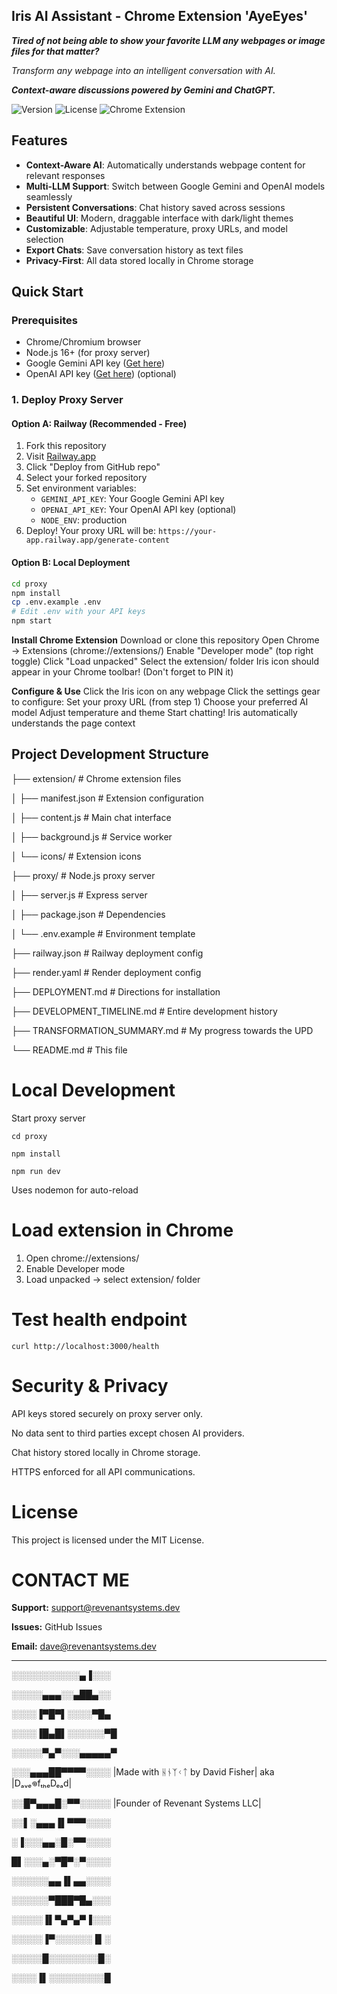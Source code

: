 ## **Iris AI Assistant - Chrome Extension 'AyeEyes'**

***Tired of not being able to show your favorite LLM any webpages or image files for that matter?***

*Transform any webpage into an intelligent conversation with AI.* 

***Context-aware discussions powered by Gemini and ChatGPT.***

![Version](https://img.shields.io/badge/version-2.3.0-blue.svg)
![License](https://img.shields.io/badge/license-MIT-green.svg)
![Chrome Extension](https://img.shields.io/badge/chrome-extension-yellow.svg)

## Features

-  **Context-Aware AI**: Automatically understands webpage content for relevant responses
-  **Multi-LLM Support**: Switch between Google Gemini and OpenAI models seamlessly  
-  **Persistent Conversations**: Chat history saved across sessions
-  **Beautiful UI**: Modern, draggable interface with dark/light themes
-  **Customizable**: Adjustable temperature, proxy URLs, and model selection
-  **Export Chats**: Save conversation history as text files
-  **Privacy-First**: All data stored locally in Chrome storage

##  Quick Start

### Prerequisites

- Chrome/Chromium browser
- Node.js 16+ (for proxy server)
- Google Gemini API key ([Get here](https://aistudio.google.com/app/apikey))
- OpenAI API key ([Get here](https://platform.openai.com/api-keys)) (optional)

### 1. Deploy Proxy Server

#### Option A: Railway (Recommended - Free)

1. Fork this repository
2. Visit [Railway.app](https://railway.app)
3. Click "Deploy from GitHub repo"
4. Select your forked repository
5. Set environment variables:
   - `GEMINI_API_KEY`: Your Google Gemini API key
   - `OPENAI_API_KEY`: Your OpenAI API key (optional)
   - `NODE_ENV`: production
6. Deploy! Your proxy URL will be: `https://your-app.railway.app/generate-content`

#### Option B: Local Deployment

```bash
cd proxy
npm install
cp .env.example .env
# Edit .env with your API keys
npm start
```

**Install Chrome Extension**
Download or clone this repository
Open Chrome → Extensions (chrome://extensions/)
Enable "Developer mode" (top right toggle)
Click "Load unpacked"
Select the extension/ folder
Iris icon should appear in your Chrome toolbar! (Don't forget to PIN it)

**Configure & Use**
Click the Iris icon on any webpage
Click the settings gear to configure:
Set your proxy URL (from step 1)
Choose your preferred AI model
Adjust temperature and theme
Start chatting! Iris automatically understands the page context


## Project Development Structure

 
├── extension/                   # Chrome extension files

│   ├── manifest.json            # Extension configuration

│   ├── content.js               # Main chat interface

│   ├── background.js            # Service worker

│   └── icons/                   # Extension icons

├── proxy/                       # Node.js proxy server

│   ├── server.js                # Express server

│   ├── package.json             # Dependencies

│   └── .env.example             # Environment template
      
├── railway.json                 # Railway deployment config

├── render.yaml                  # Render deployment config

├── DEPLOYMENT.md                # Directions for installation 

├── DEVELOPMENT_TIMELINE.md      # Entire development history

├── TRANSFORMATION_SUMMARY.md    # My progress towards the UPD

└── README.md                    # This file



# Local Development
 
Start proxy server
```
cd proxy

npm install

npm run dev 
```
 Uses nodemon for auto-reload
 
# Load extension in Chrome
 1. Open chrome://extensions/
 2. Enable Developer mode
 3. Load unpacked → select extension/ folder

# Test health endpoint
```
curl http://localhost:3000/health
```

# Security & Privacy

API keys stored securely on proxy server only.

No data sent to third parties except chosen AI providers.

Chat history stored locally in Chrome storage.

HTTPS enforced for all API communications.


# License

This project is licensed under the MIT License.


# CONTACT ME

**Support:** support@revenantsystems.dev

**Issues:** GitHub Issues

**Email:** dave@revenantsystems.dev


---
░░░░░░░░░░░▄▐░░░

░░░░░▄▄▄░░▄██▄░░

░░░░▐▀█▀▌░░░░▀█▄

░░░░▐█▄█▌░░░░░░▀█

░░░░░▀▄▀░░░▄▄▄▄▄▀   

░░░▄▄▄██▀▀▀▀░░░░  |Made with ᚺᚾᛉᚲᛏ by David Fisher|  aka  |Dₐᵥₑ𖦹fₜₕₑDₑₐd|

░░█▀▄▄▄█░▀▀░░░░░  |Founder of Revenant Systems LLC|      

░░▌░▄▄▄▐▌▀▀▀░░░░  

░▐░░░▄▄░█░▀▀░░░░

█▌░░░▄░▀█▀░▀░░░░

░░░░░░▄▄▐▌▄▄░░░░

░░░░░░▀███▀█▄░░░

░░░░░▐▌▀▄▀▄▀▐░░░

░░░░░▐▀░░░░░░▐▌░

░░░░░█░░░░░░░░█░

░░░░▐▌░░░░░░░░░█
 
